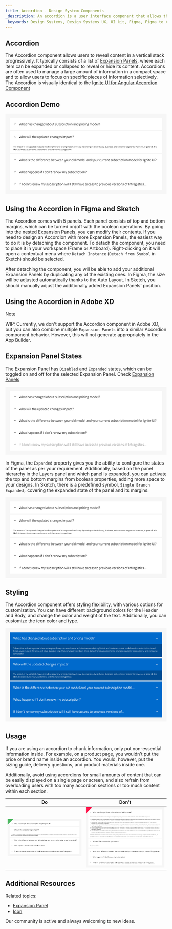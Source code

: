```yaml
---
title: Accordion - Design System Components
_description: An accordion is a user interface component that allows the user to hide or reveal content.
_keywords: Design Systems, Design Systems UX, UI kit, Figma, Figma to Angular, Export code from Figma, Figma to HTML, Figma UI kits, Sketch, Ignite UI for Angular, Sketch to Angular, Angular, Angular Design System, Export code from Sketch, Design Kits for Angular, Sketch HTML, Sketch to HTML, Sketch UI kits, Adobe XD, Adobe XD to Angular, Export code from Adobe XD, Adobe XD to HTML, Adobe XD UI kits
---
```


## Accordion

The Accordion component allows users to reveal content in a vertical stack progressively. It typically consists of a list of [Expansion Panels](expansion-panel.md), where each item can be expanded or collapsed to reveal or hide its content. Accordions are often used to manage a large amount of information in a compact space and to allow users to focus on specific pieces of information selectively. The Accordion is visually identical to the [Ignite UI for Angular Accordion Component](https://www.infragistics.com/products/ignite-ui-angular/angular/components/accordion)

## Accordion Demo

<img class="responsive-img" src="../images/accordion_expanded_panel_demo.png" srcset="../images/accordion_expanded_panel_demo@2x.png 2x" />

## Using the Accordion in Figma and Sketch

The Accordion comes with 5 panels. Each panel consists of top and bottom margins, which can be turned on/off with the boolean operations. By going into the nested Expansiоn Panels, you can modify their contents. If you need to design an Accordion with more Expansion Panels, the easiest way to do it is by detaching the component. To detach the component, you need to place it in your workspace (Frame or Artboard). Right-clicking on it will open a contextual menu where `Detach Instance` (`Detach from Symbol` in Sketch) should be selected.

After detaching the component, you will be able to add your additional Expansion Panels by duplicating any of the existing ones. In Figma, the size will be adjusted automatically thanks to the Auto Layout. In Sketch, you should manually adjust the additionally added Expansion Panels' position.

## Using the Accordion in Adobe XD

> [!NOTE]
> WIP: Currently, we don't support the Accordion component in Adobe XD, but you can also combine multiple `Expansion Panels` into a similar Accordion component behavior. However, this will not generate appropriately in the App Builder.

## Expansion Panel States

The Expansion Panel has `Disabled` and `Expanded` states, which can be toggled on and off for the selected Expansion Panel. Check [Expansion Panels](expansion-panel.md)

<img class="responsive-img" src="../images/accordion_disabled-panel.png" srcset="../images/accordion_disabled-panel@2x.png 2x" />
<div class="divider--half"></div>

In Figma, the `Expanded` property gives you the ability to configure the states of the panel as per your requirement. Additionally, based on the panel hierarchy in the Layers panel and which panel is expanded, you can activate the top and bottom margins from boolean properties, adding more space to your designs. In Sketch, there is a predefined symbol, `Single Branch Expanded,` covering the expanded state of the panel and its margins.

<img class="responsive-img" src="../images/accordion_expanded_panel_demo.png" srcset="../images/accordion_expanded_panel_demo@2x.png 2x" />

## Styling

The Accordion component offers styling flexibility, with various options for customization. You can have different background colors for the Header and Body, and change the color and weight of the text. Additionally, you can customize the icon color and type.

<img class="responsive-img" src="../images/accordion_styling.png" srcset="../images/accordion_styling@2x.png 2x" />

## Usage

If you are using an accordion to chunk information, only put non-essential information inside. For example, on a product page, you wouldn’t put the price or brand name inside an accordion. You would, however, put the sizing guide, delivery questions, and product materials inside one.

Additionally, avoid using accordions for small amounts of content that can be easily displayed on a single page or screen, and also refrain from overloading users with too many accordion sections or too much content within each section.

| Do                                                                             | Don't                                                                              |
| ------------------------------------------------------------------------------ | ---------------------------------------------------------------------------------- |
| <img class="responsive-img" src="../images/accordion_do1.png" srcset="../images/accordion_do1@2x.png 2x" /> | <img class="responsive-img" src="../images/accordion_dont1.png" srcset="../images/accordion_dont1@2x.png 2x" /> |

## Additional Resources

Related topics:

- [Expansion Panel](expansion-panel.md)
- [Icon](icon.md)

Our community is active and always welcoming to new ideas.
